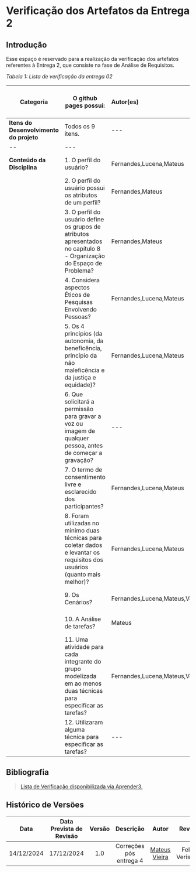 # Verificação dos Artefatos da Entrega 2

## Introdução

Esse espaço é reservado para a realização da verificação dos artefatos referentes à Entrega 2, que consiste na fase de Análise de Requisitos.

_Tabela 1: Lista de verificação da entrega 02_

| **Categoria**                           | **O github pages possui:**                                                                                                 | **Autor(es)**                     | **Resposta** | **Versão, Data e Hora da Avaliação** | **Observações**                                      |
| --------------------------------------- | -------------------------------------------------------------------------------------------------------------------------- | :-------------------------------- | :----------: | :----------------------------------- | ---------------------------------------------------- |
| **Itens do Desenvolvimento do projeto** | Todos os 9 itens.                                                                                                          | ---                               |     Sim      | 1.0, 18/12/2024, 16:15               |                                                      |
| --                                      | ---                                                                                                                        |                                   |     ---      | ---                                  | ---                                                  |
| **Conteúdo da Disciplina**              | 1. O perfil do usuário?                                                                                                    | Fernandes,Lucena,Mateus           |     Sim      | 1.0, 18/12/2024, 16:15               |                                                      |
|                                         | 2. O perfil do usuário possui os atributos de um perfil?                                                                   | Fernandes,Mateus                  |     Sim      | 1.0, 18/12/2024, 16:15               |                                                      |
|                                         | 3. O perfil do usuário define os grupos de atributos apresentados no capítulo 8 - Organização do Espaço de Problema?       | Fernandes,Mateus                  |     Sim      | 1.0, 18/12/2024, 16:15               |                                                      |
|                                         | 4. Considera aspectos Éticos de Pesquisas Envolvendo Pessoas?                                                              | Fernandes,Lucena,Mateus           |     Sim      | 1.0, 18/12/2024, 16:15               |                                                      |
|                                         | 5. Os 4 princípios (da autonomia, da beneficência, princípio da não maleficência e da justiça e equidade)?                 | Fernandes,Lucena,Mateus           |     Sim      | 1.0, 18/12/2024, 16:15               |                                                      |
|                                         | 6. Que solicitará a permissão para gravar a voz ou imagem de qualquer pessoa, antes de começar a gravação?                 | ---                               |     Sim      | 1.0, 18/12/2024, 16:15               |                                                      |
|                                         | 7. O termo de consentimento livre e esclarecido dos participantes?                                                         | Fernandes,Lucena,Mateus           |     Sim      | 1.0, 18/12/2024, 16:15               |                                                      |
|                                         | 8. Foram utilizadas no mínimo duas técnicas para coletar dados e levantar os requisitos dos usuários (quanto mais melhor)? | Fernandes,Lucena,Mateus           |  Incompleto  | 1.0, 18/12/2024, 16:15               | Faltam as referências e fotos                        |
|                                         | 9. Os Cenários?                                                                                                            | Fernandes,Lucena,Mateus,Verissimo |     Sim      | 1.0, 18/12/2024, 16:15               |                                                      |
|                                         | 10. A Análise de tarefas?                                                                                                  | Mateus                            |     Sim      | 1.0, 18/12/2024, 16:15               |                                                      |
|                                         | 11. Uma atividade para cada integrante do grupo modelizada em ao menos duas técnicas para especificar as tarefas?          | Fernandes,Lucena,Mateus,Verissimo |  Incompleto  | 1.0, 18/12/2024, 16:15               | Faltam ser realizados GOMS e HTA de alguns cenários. |
|                                         | 12. Utilizaram alguma técnica para especificar as tarefas?                                                                 | ---                               |     Sim      | 1.0, 18/12/2024, 16:15               |                                                      |

## Bibliografia

> [Lista de Verificação disponibilizada via Aprender3.](https://aprender3.unb.br/pluginfile.php/2972625/mod_resource/content/58/Plano_de_Ensino%20FIHC%20022024%20Turma%2001%20v2.pdf)

## Histórico de Versões

|    Data    | Data Prevista de Revisão | Versão |        Descrição        |                   Autor                    |     Revisor      |
| :--------: | :----------------------: | :----: | :---------------------: | :----------------------------------------: | :--------------: |
| 14/12/2024 |        17/12/2024        |  1.0   | Correções pós entrega 4 | [Mateus Vieira](https://github.com/matix0) | Felipe Verissimo |
